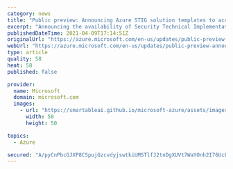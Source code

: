 ```yaml
---
category: news
title: "Public preview: Announcing Azure STIG solution templates to accelerate compliance for DoD"
excerpt: "Announcing the availability of Security Technical Implementation Guide (STIG) solution templates for both Windows and Linux on the Azure Marketplace (commercial) and Azure Government Marketplace."
publishedDateTime: 2021-04-09T17:14:51Z
originalUrl: "https://azure.microsoft.com/en-us/updates/public-preview-announcing-azure-stig-solution-templates-to-accelerate-compliance-for-dod/"
webUrl: "https://azure.microsoft.com/en-us/updates/public-preview-announcing-azure-stig-solution-templates-to-accelerate-compliance-for-dod/"
type: article
quality: 58
heat: 58
published: false

provider:
  name: Microsoft
  domain: microsoft.com
  images:
    - url: "https://smartableai.github.io/microsoft-azure/assets/images/organizations/microsoft.com-50x50.jpg"
      width: 50
      height: 50

topics:
  - Azure

secured: "A/pyCnPbcGJXP8CSpujGzcvdyjswtkiUMSTlfJ2tnDgXUVt7WaYOnh2I76UcEM1DQVdfPEsShdjh7sO3ggAxKk9Z9SxSX3d8N8Mg1m9ktFVVniEcMlLbHOYlZaaK4RX8i0E0qh+KMvPrSfVnLWMbkn5mR+tiF5hRV79QwxGSsL9UDR62AxN4dqqW4v4U449hDb7UenuTztIo4gRHhleNNl9SF9UyWuO2nFaJoXqHsJmfNEwfF0Ogx/lOTQ5aTiz8N9FhK646Ans1ySDzo64k+MxZndtK8y5s7hkpNm7/FGjY/CGnJsPWki/E0ybimhRRV2w4HxS37lpkcEABDE+CLLfTvz2QdnNUet3n3OgYczI=;mMfQhA4NA4JxX4U056ZX2g=="
---
```


